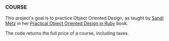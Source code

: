 ### COURSE

This project's goal is to practice Object Oriented Design, as taught by [Sandi Metz](https://github.com/skmetz) in her [Practical Object Oriented Design in Ruby](https://www.poodr.com/) book.

The code returns the full price of a course, including taxes.
